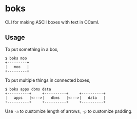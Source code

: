 # boks

CLI for making ASCII boxes with text in OCaml.

## Usage

To put something in a box,

```shell
$ boks moo
+---------+
|   moo   |
+---------+
```

To put multiple things in connected boxes,

```
$ boks apps dbms data
+----------+     +----------+     +----------+
|   apps   |<--->|   dbms   |<--->|   data   |
+----------+     +----------+     +----------+
```

Use `-a` to customize length of arrows, `-p` to customize padding.
